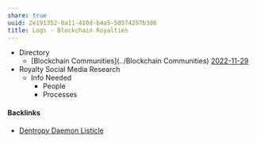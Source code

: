 ```yaml
---
share: true
uuid: 2e191352-0a11-410d-b4a5-50574257b3d6
title: Logs - Blockchain Royalties
---
```

* Directory
	* [Blockchain Communities](../Blockchain Communities)
[2022-11-29](../2022-11-29)
* Royalty Social Media Research
	* Info Needed
		* People
		* Processes

#### Backlinks

* [Dentropy Daemon Listicle](/15c66694-3dc9-4115-afb8-887a6e52ffea)